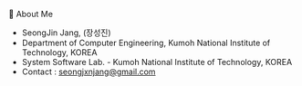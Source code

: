 📝 About Me
- SeongJin Jang, (장성진)
- Department of Computer Engineering, Kumoh National Institute of Technology, KOREA
- System Software Lab. - Kumoh National Institute of Technology, KOREA
- Contact : seongjxnjang@gmail.com
